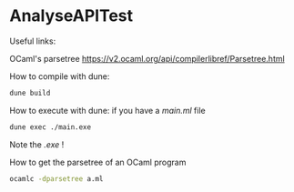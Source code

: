 # AnalyseAPITest

Useful links:

OCaml's parsetree
https://v2.ocaml.org/api/compilerlibref/Parsetree.html

How to compile with dune:

````sh
dune build
````

How to execute with dune: if you have a *main.ml* file

````sh
dune exec ./main.exe
````

Note the *.exe* !

How to get the parsetree of an OCaml program
````sh
ocamlc -dparsetree a.ml
````
